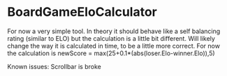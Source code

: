 # BoardGameEloCalculator

For now a very simple tool. 
In theory it should behave like a self balancing rating (similar to ELO) but the calculation is a little bit different. Will likely change the way it is calculated in time, to be a little more correct.
For now the calculation is 
newScore =  max(25+0.1*(abs(loser.Elo-winner.Elo)),5)


Known issues:
Scrollbar is broke
